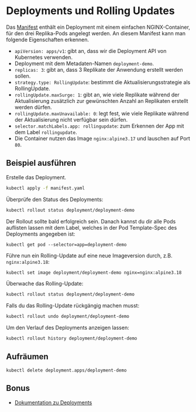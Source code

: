 # Deployments und Rolling Updates

Das [Manifest](manifest.yaml) enthält ein Deployment mit einem einfachen NGINX-Container, für den drei Replika-Pods angelegt werden.
An diesem Manifest kann man folgende Eigenschaften erkennen.

- `apiVersion: apps/v1`: gibt an, dass wir die Deployment API von Kubernetes verwenden.
- Deployment mit dem Metadaten-Namen `deployment-demo`.
- `replicas: 3`: gibt an, dass 3 Replikate der Anwendung erstellt werden sollen.
- `strategy.type: RollingUpdate`: bestimmt die Aktualisierungsstrategie als RollingUpdate.
- `rollingUpdate.maxSurge: 1`: gibt an, wie viele Replikate während der Aktualisierung zusätzlich zur gewünschten Anzahl an Replikaten erstellt werden dürfen.
- `rollingUpdate.maxUnavailable: 0`: legt fest, wie viele Replikate während der Aktualisierung nicht verfügbar sein dürfen.
- `selector.matchLabels.app: rollingupdate`: zum Erkennen der App mit dem Label `rollingupdate`.
- Die Container nutzen das Image `nginx:alpine3.17` und lauschen auf Port `80`.

## Beispiel ausführen

Erstelle das Deployment.

```bash
kubectl apply -f manifest.yaml
```

Überprüfe den Status des Deployments:

```bash
kubectl rollout status deployment/deployment-demo
```

Der Rollout sollte bald erfolgreich sein. Danach kannst du dir alle Pods auflisten lassen mit dem Label, welches in der Pod Template-Spec des Deployments angegeben ist:

```shell
kubectl get pod --selector=app=deployment-demo
```

Führe nun ein Rolling-Update auf eine neue Imageversion durch, z.B. `nginx:alpine3.18`:

```bash
kubectl set image deployment/deployment-demo nginx=nginx:alpine3.18
```

Überwache das Rolling-Update:

```bash
kubectl rollout status deployment/deployment-demo
```

Falls du das Rolling-Update rückgängig machen musst:

```bash
kubectl rollout undo deployment/deployment-demo
```

Um den Verlauf des Deployments anzeigen lassen:

```bash
kubectl rollout history deployment/deployment-demo
```

## Aufräumen
```shell
kubectl delete deployment.apps/deployment-demo
```

## Bonus

- [Dokumentation zu Deployments](https://kubernetes.io/docs/concepts/workloads/controllers/deployment/)

